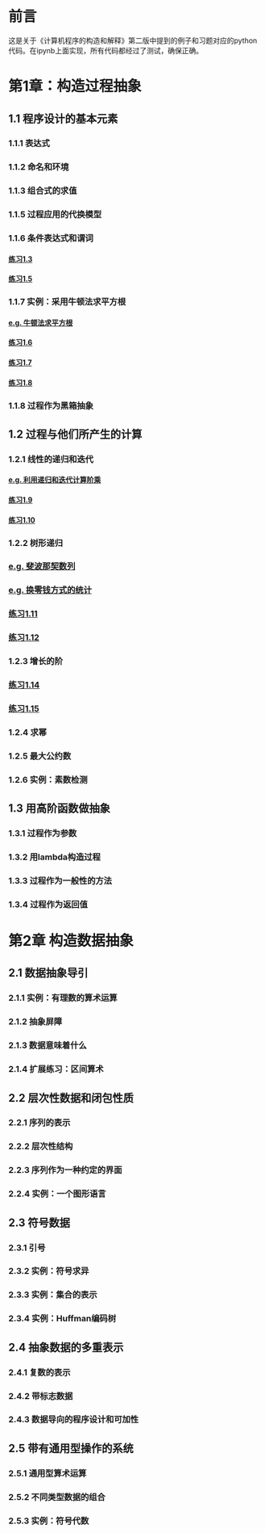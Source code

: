 # 前言 
这是关于《计算机程序的构造和解释》第二版中提到的例子和习题对应的python代码。在ipynb上面实现，所有代码都经过了测试，确保正确。  
# 第1章：构造过程抽象 
## 1.1 程序设计的基本元素 
### 1.1.1 表达式 
### 1.1.2 命名和环境 
### 1.1.3 组合式的求值 
### 1.1.5 过程应用的代换模型 
### 1.1.6 条件表达式和谓词 
#### [练习1.3](chapter1/1.1.ipynb#13-输入三个数为参数返回其中较大的两个数之和) 
#### [练习1.5](chapter1/1.1.ipynb#15-检测解释器采用哪种序求值) 
### 1.1.7 实例：采用牛顿法求平方根 
#### [e.g. 牛顿法求平方根](chapter1/1.1.ipynb#eg-采用牛顿法求平方根) 
#### [练习1.6](chapter1/1.1.ipynb#16-把if通过cond将它定义为一个常规过程) 
#### [练习1.7](chapter1/1.1.ipynb#17-good_enough函数对于非常大或者非常小的数会失效) 
#### [练习1.8](chapter1/1.1.ipynb#18-求立方根的牛顿法) 
### 1.1.8 过程作为黑箱抽象 
## 1.2 过程与他们所产生的计算 
### 1.2.1 线性的递归和迭代 
#### [e.g. 利用递归和迭代计算阶乘](chapter1/1.2.ipynb/#eg-利用递归和迭代计算阶乘)
#### [练习1.9](chapter1/1.2.ipynb/#19-两个正整数相加的方法)
#### [练习1.10](chapter1/1.2.ipynb/#110-Ackermann函数)
### 1.2.2 树形递归 
### [e.g. 斐波那契数列](chapter1/1.2.ipynb/#eg-斐波那契数列)
### [e.g. 换零钱方式的统计](chapter1/1.2.ipynb/#eg-换零钱方式的统计)
### [练习1.11](chapter1/1.2.ipynb/#111)
### [练习1.12](chapter1/1.2.ipynb/#112-帕斯卡三角形)
### 1.2.3 增长的阶 
### [练习1.14](chapter1/1.2.ipynb/#114-零钱换现)
### [练习1.15](chapter1/1.2.ipynb/#115-弦求值)
### 1.2.4 求幂 
### 1.2.5 最大公约数
### 1.2.6 实例：素数检测
## 1.3 用高阶函数做抽象
### 1.3.1 过程作为参数
### 1.3.2 用lambda构造过程
### 1.3.3 过程作为一般性的方法
### 1.3.4 过程作为返回值
# 第2章 构造数据抽象
## 2.1 数据抽象导引
### 2.1.1 实例：有理数的算术运算
### 2.1.2 抽象屏障
### 2.1.3 数据意味着什么
### 2.1.4 扩展练习：区间算术
## 2.2 层次性数据和闭包性质
### 2.2.1 序列的表示
### 2.2.2 层次性结构
### 2.2.3 序列作为一种约定的界面
### 2.2.4 实例：一个图形语言
## 2.3 符号数据
### 2.3.1 引号
### 2.3.2 实例：符号求异
### 2.3.3 实例：集合的表示
### 2.3.4 实例：Huffman编码树
## 2.4 抽象数据的多重表示
### 2.4.1 复数的表示
### 2.4.2 带标志数据
### 2.4.3 数据导向的程序设计和可加性
## 2.5 带有通用型操作的系统
### 2.5.1 通用型算术运算
### 2.5.2 不同类型数据的组合
### 2.5.3 实例：符号代数  




